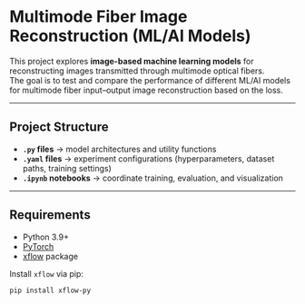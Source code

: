 # Multimode Fiber Image Reconstruction (ML/AI Models)

This project explores **image-based machine learning models** for reconstructing images transmitted through multimode optical fibers.  
The goal is to test and compare the performance of different ML/AI models for multimode fiber input–output image reconstruction based on the loss.

---

## Project Structure
- **`.py` files** → model architectures and utility functions  
- **`.yaml` files** → experiment configurations (hyperparameters, dataset paths, training settings)  
- **`.ipynb` notebooks** → coordinate training, evaluation, and visualization  

---

## Requirements
- Python 3.9+  
- [PyTorch](https://pytorch.org/)  
- [xflow](https://pypi.org/project/xflow-py/) package  

Install `xflow` via pip:

```bash
pip install xflow-py
